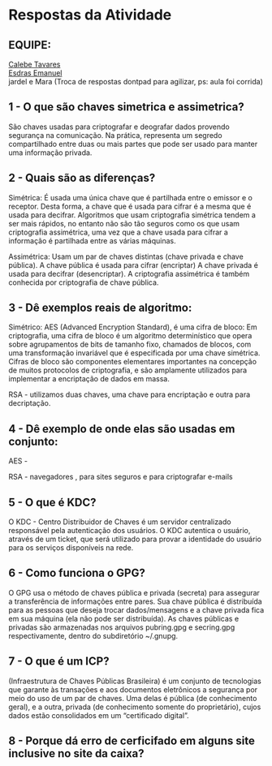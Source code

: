 


# Respostas da Atividade 

## EQUIPE:
[Calebe Tavares](https://github.com/calebetavares)<br>
[Esdras Emanuel](https://github.com/esdrasemanuel)<br>
jardel e Mara (Troca de respostas dontpad para agilizar, ps: aula foi corrida)

## 1 - O que são chaves simetrica e assimetrica?

São chaves usadas  para criptografar e deografar dados  provendo segurança na comunicação. Na prática, representa um segredo compartilhado entre duas ou mais partes que pode ser usado para manter uma  informação privada.

## 2 - Quais são as diferenças?

Simétrica: É usada uma única chave que é partilhada entre o emissor e o receptor. Desta forma, a chave que é usada para cifrar é a mesma que é usada para decifrar. Algoritmos que usam criptografia simétrica tendem a ser mais rápidos, no entanto não são tão seguros como os que usam criptografia assimétrica, uma vez que a chave usada 	para cifrar a informação é partilhada entre as várias máquinas.

Assimétrica: Usam um par de chaves distintas (chave privada e chave pública). A chave pública é usada para cifrar (encriptar)
A chave privada é usada para decifrar (desencriptar).
A criptografia assimétrica é também conhecida por criptografia de chave pública.

## 3 - Dê exemplos reais de algoritmo:

Simétrico: AES (Advanced Encryption Standard), é uma cifra de bloco: Em criptografia, uma cifra de bloco é um algoritmo determinístico que opera sobre agrupamentos de bits de tamanho fixo, chamados de blocos, com uma transformação invariável que é especificada por uma chave simétrica. Cifras de bloco são componentes elementares importantes na concepção de muitos protocolos de criptografia, e são amplamente utilizados para implementar a encriptação de dados em massa.

RSA - utilizamos duas chaves, uma chave para encriptação e outra para decriptação.

## 4 - Dê exemplo de onde elas são usadas em conjunto:

AES - 

RSA - navegadores , para sites seguros e para criptografar e-mails

## 5 - O que é KDC?

O KDC - Centro Distribuidor de Chaves é um servidor centralizado responsável pela autenticação dos usuários. O KDC autentica o usuário, através de um ticket, que será utilizado para provar a identidade do usuário para os serviços disponíveis na rede.

## 6 - Como funciona o GPG?
O GPG usa o método de chaves pública e privada (secreta) para assegurar a transferência de informações entre pares. Sua chave pública é distribuída para as pessoas que deseja trocar dados/mensagens e a chave privada fica em sua máquina (ela não pode ser distribuída). As chaves públicas e privadas são armazenadas nos arquivos pubring.gpg e secring.gpg respectivamente, dentro do subdiretório ~/.gnupg.

## 7 - O que é um ICP?
(Infraestrutura de Chaves Públicas Brasileira)
é um conjunto de tecnologias  que garante às transações e aos documentos eletrônicos a segurança por meio do uso de um par de chaves. Uma delas é pública (de conhecimento geral), e a outra, privada (de conhecimento somente do proprietário), cujos dados estão consolidados em um “certificado digital”.

## 8 - Porque dá erro de cerficifado em alguns site inclusive no site da caixa?
